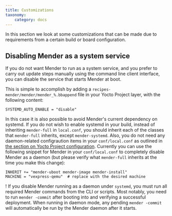 ```yaml
---
title: Customizations
taxonomy:
    category: docs
---
```


In this section we look at some customizations that can be made due to requirements from a certain build or board configuration.

## Disabling Mender as a system service

If you do not want Mender to run as a system service, and you prefer to carry out update steps manually using the command line client interface, you can disable the service that starts Mender at boot.

This is simple to accomplish by adding a `recipes-mender/mender/mender_%.bbappend` file in your Yocto Project layer, with the following content:

```
SYSTEMD_AUTO_ENABLE = "disable"
```

In this case it is also possible to avoid Mender's current dependency on systemd. If you do not wish to enable systemd in your build, instead of inheriting `mender-full` in `local.conf`, you should inherit each of the classes that `mender-full` inherits, except `mender-systemd`. Also, you do not need any daemon-related configraution items in your `conf/local.conf` as outlined in [the section on Yocto Project configuration](../../Artifacts/Building-Mender-Yocto-image#yocto-project-configuration). Currently you can use the following snippet for Mender in your `conf/local.conf` to completely disable Mender as a daemon (but please verify what `mender-full` inherits at the time you make this change):

```
INHERIT += "mender-uboot mender-image mender-install"
MACHINE = "vexpress-qemu"  # replace with the desired machine
```

! If you disable Mender running as a daemon under `systemd`, you must run all required Mender commands from the CLI or scripts. Most notably, you need to run `mender -commit` after booting into and verifying a successful deployment. When running in daemon mode, any pending `mender -commit` will automatically be run by the Mender daemon after it starts.
